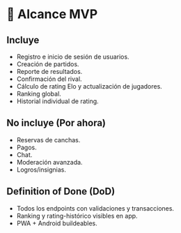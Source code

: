 # 🎯 Alcance MVP

## Incluye
- Registro e inicio de sesión de usuarios.
- Creación de partidos.
- Reporte de resultados.
- Confirmación del rival.
- Cálculo de rating Elo y actualización de jugadores.
- Ranking global.
- Historial individual de rating.

## No incluye (Por ahora)
- Reservas de canchas.
- Pagos.
- Chat.
- Moderación avanzada.
- Logros/insignias.

## Definition of Done (DoD)
- Todos los endpoints con validaciones y transacciones.
- Ranking y rating-histórico visibles en app.
- PWA + Android buildeables.
